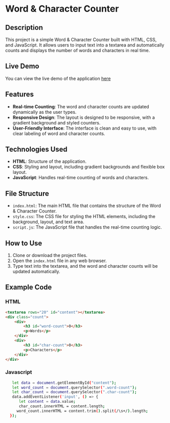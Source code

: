 # Word & Character Counter

## Description

This project is a simple Word & Character Counter built with HTML, CSS, and JavaScript. It allows users to input text into a textarea and automatically counts and displays the number of words and characters in real time.

## Live Demo
  You can view the live demo of the application [here](https://pk1331.github.io/Javascript-Mini-Projects/Word%20Counter/index.html)
## Features

- **Real-time Counting**: The word and character counts are updated dynamically as the user types.
- **Responsive Design**: The layout is designed to be responsive, with a gradient background and styled counters.
- **User-Friendly Interface**: The interface is clean and easy to use, with clear labeling of word and character counts.

## Technologies Used

- **HTML**: Structure of the application.
- **CSS**: Styling and layout, including gradient backgrounds and flexible box layout.
- **JavaScript**: Handles real-time counting of words and characters.

## File Structure

- `index.html`: The main HTML file that contains the structure of the Word & Character Counter.
- `style.css`: The CSS file for styling the HTML elements, including the background, layout, and text area.
- `script.js`: The JavaScript file that handles the real-time counting logic.

## How to Use

1. Clone or download the project files.
2. Open the `index.html` file in any web browser.
3. Type text into the textarea, and the word and character counts will be updated automatically.

## Example Code

### HTML

```html
<textarea rows="20" id="content"></textarea>
<div class="count">
    <div>
        <h3 id="word-count">0</h3>
        <p>Words</p>
    </div>
    <div>
        <h3 id="char-count">0</h3>
        <p>Characters</p>
    </div>
</div>
```
### Javascript
``` bash
   let data = document.getElementById("content");
   let word_count = document.querySelector(".word-count");
   let char_count = document.querySelector(".char-count");
   data.addEventListener('input', () => {
      let content = data.value;
      char_count.innerHTML = content.length;
     word_count.innerHTML = content.trim().split(/\s+/).length;
  });
```

